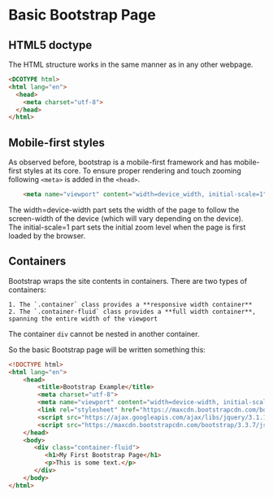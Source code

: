 # Basic Bootstrap Page

## HTML5 doctype

The HTML structure works in the same manner as in any other webpage.


```html
<DCOTYPE html>
<html lang="en">
  <head>
    <meta charset="utf-8">
  </head>
</html>
```

## Mobile-first styles

As observed before, bootstrap is a mobile-first framework and has mobile-first styles at its core. To ensure proper rendering and touch zooming
following `<meta>` is added in the `<head>`.

```html
	<meta name="viewport" content="width=device_width, initial-scale=1">
```

The width=device-width part sets the width of the page to follow the screen-width of the device (which will vary depending on the device).  
The initial-scale=1 part sets the initial zoom level when the page is first loaded by the browser.

## Containers

Bootstrap wraps the site contents in containers. There are two types of containers:  
  
	1. The `.container` class provides a **responsive width container**
	2. The `.container-fluid` class provides a **full width container**, spanning the entire width of the viewport

The container `div` cannot be nested in another container.

So the basic Bootstrap page will be written something this:
```html
<!DOCTYPE html>
<html lang="en">
    <head>
        <title>Bootstrap Example</title>
        <meta charset="utf-8">
        <meta name="viewport" content="width=device-width, initial-scale=1">
        <link rel="stylesheet" href="https://maxcdn.bootstrapcdn.com/bootstrap/3.3.7/css/bootstrap.min.css">
        <script src="https://ajax.googleapis.com/ajax/libs/jquery/3.1.1/jquery.min.js"></script>
        <script src="https://maxcdn.bootstrapcdn.com/bootstrap/3.3.7/js/bootstrap.min.js"></script>
    </head>
    <body>
       <div class="container-fluid">
          <h1>My First Bootstrap Page</h1>
          <p>This is some text.</p>
       </div>
    </body>
</html>
```
